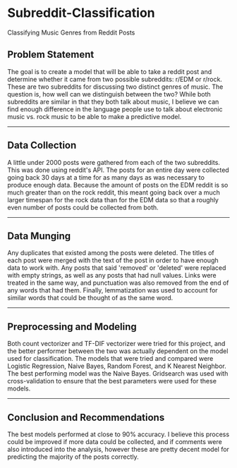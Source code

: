 # Subreddit-Classification
Classifying Music Genres from Reddit Posts

## Problem Statement
 
The goal is to create a model that will be able to take a reddit post and determine whether it came from two possible subreddits: r/EDM or r/rock. These are two subreddits for discussing two distinct genres of music. The question is, how well can we distinguish between the two? While both subreddits are similar in that they both talk about music, I believe we can find enough difference in the language people use to talk about electronic music vs. rock music to be able to make a predictive model.

---

## Data Collection

A little under 2000 posts were gathered from each of the two subreddits. This was done using reddit's API. The posts for an entire day were collected going back 30 days at a time for as many days as was necessary to produce enough data. Because the amount of posts on the EDM reddit is so much greater than on the rock reddit, this meant going back over a much larger timespan for the rock data than for the EDM data so that a roughly even number of posts could be collected from both.

---

## Data Munging

Any duplicates that existed among the posts were deleted. The titles of each post were merged with the text of the post in order to have enough data to work with. Any posts that said 'removed' or 'deleted' were replaced with empty strings, as well as any posts that had null values. Links were treated in the same way, and punctuation was also removed from the end of any words that had them. Finally, lemmatization was used to account for similar words that could be thought of as the same word.

---

## Preprocessing and Modeling

Both count vectorizer and TF-DIF vectorizer were tried for this project, and the better performer between the two was actually dependent on the model used for classification. The models that were tried and compared were Logistic Regression, Naive Bayes, Random Forest, and K Nearest Neighbor. The best performing model was the Naive Bayes. Gridsearch was used with cross-validation to ensure that the best parameters were used for these models.

---

## Conclusion and Recommendations

The best models performed at close to 90% accuracy. I believe this process could be improved if more data could be collected, and if comments were also introduced into the analysis, however these are pretty decent model for predicting the majority of the posts correctly.